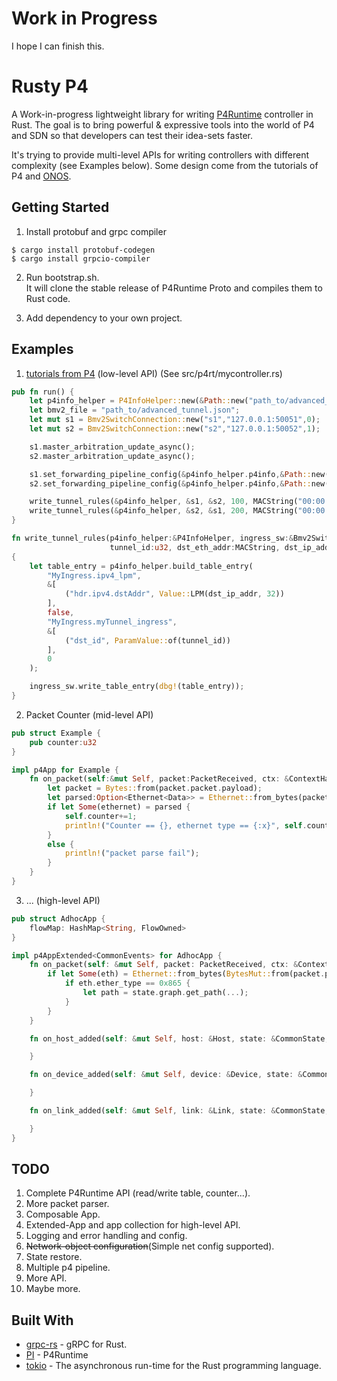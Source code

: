 # Work in Progress

I hope I can finish this.

# Rusty P4
A Work-in-progress lightweight library for writing [P4Runtime](https://p4.org/specs/) controller in Rust. The goal is to bring powerful & expressive tools into the world of P4 and SDN so that developers can test their idea-sets faster.

It's trying to provide multi-level APIs for writing controllers with different complexity (see Examples below). Some design come from the tutorials of P4 and [ONOS](https://onosproject.org/).

## Getting Started

1. Install protobuf and grpc compiler
```
$ cargo install protobuf-codegen
$ cargo install grpcio-compiler
```

2. Run bootstrap.sh.  
It will clone the stable release of P4Runtime Proto and compiles them to Rust code.

3. Add dependency to your own project.

## Examples

1. [tutorials from P4](https://github.com/p4lang/tutorials/blob/master/exercises/p4runtime/mycontroller.py) (low-level API) (See src/p4rt/mycontroller.rs)
```rust
pub fn run() {
    let p4info_helper = P4InfoHelper::new(&Path::new("path_to/advanced_tunnel.p4.p4info.bin"));
    let bmv2_file = "path_to/advanced_tunnel.json";
    let mut s1 = Bmv2SwitchConnection::new("s1","127.0.0.1:50051",0);
    let mut s2 = Bmv2SwitchConnection::new("s2","127.0.0.1:50052",1);

    s1.master_arbitration_update_async();
    s2.master_arbitration_update_async();

    s1.set_forwarding_pipeline_config(&p4info_helper.p4info,&Path::new(bmv2_file));
    s2.set_forwarding_pipeline_config(&p4info_helper.p4info,&Path::new(bmv2_file));

    write_tunnel_rules(&p4info_helper, &s1, &s2, 100, MACString("00:00:00:00:02:02".to_owned()), Ipv4Addr::from_str("10.0.2.2").unwrap());
    write_tunnel_rules(&p4info_helper, &s2, &s1, 200, MACString("00:00:00:00:01:01".to_owned()), Ipv4Addr::from_str("10.0.1.1").unwrap());
}

fn write_tunnel_rules(p4info_helper:&P4InfoHelper, ingress_sw:&Bmv2SwitchConnection, egress_sw:&Bmv2SwitchConnection,
                      tunnel_id:u32, dst_eth_addr:MACString, dst_ip_addr:Ipv4Addr)
{
    let table_entry = p4info_helper.build_table_entry(
        "MyIngress.ipv4_lpm",
        &[
            ("hdr.ipv4.dstAddr", Value::LPM(dst_ip_addr, 32))
        ],
        false,
        "MyIngress.myTunnel_ingress",
        &[
            ("dst_id", ParamValue::of(tunnel_id))
        ],
        0
    );

    ingress_sw.write_table_entry(dbg!(table_entry));
}
```
2. Packet Counter (mid-level API)
```rust
pub struct Example {
    pub counter:u32
}

impl p4App for Example {
    fn on_packet(self:&mut Self, packet:PacketReceived, ctx: &ContextHandle) {
        let packet = Bytes::from(packet.packet.payload);
        let parsed:Option<Ethernet<Data>> = Ethernet::from_bytes(packet);
        if let Some(ethernet) = parsed {
            self.counter+=1;
            println!("Counter == {}, ethernet type == {:x}", self.counter, ethernet.ether_type);
        }
        else {
            println!("packet parse fail");
        }
    }
}
```
3. ... (high-level API)
```rust
pub struct AdhocApp {
    flowMap: HashMap<String, FlowOwned>
}

impl p4AppExtended<CommonEvents> for AdhocApp {
    fn on_packet(self: &mut Self, packet: PacketReceived, ctx: &ContextHandle<CommonEvents>, state: &CommonState) {
        if let Some(eth) = Ethernet::from_bytes(BytesMut::from(packet.packet.payload)) {
            if eth.ether_type == 0x865 {
                let path = state.graph.get_path(...);
            }
        }
    }

    fn on_host_added(self: &mut Self, host: &Host, state: &CommonState, ctx: &ContextHandle<CommonEvents>) {

    }

    fn on_device_added(self: &mut Self, device: &Device, state: &CommonState, ctx: &ContextHandle<CommonEvents>) {

    }

    fn on_link_added(self: &mut Self, link: &Link, state: &CommonState, ctx: &ContextHandle<CommonEvents>) {

    }
}
```
## TODO
1. Complete P4Runtime API (read/write table, counter...).
2. More packet parser.
3. Composable App.
4. Extended-App and app collection for high-level API.
5. Logging and error handling and config.
6. ~~Network-object configuration~~(Simple net config supported).
7. State restore.
8. Multiple p4 pipeline.
9. More API.
10. Maybe more.

## Built With

* [grpc-rs](https://github.com/pingcap/grpc-rs) - gRPC for Rust.
* [PI](https://github.com/p4lang/PI) - P4Runtime
* [tokio](https://tokio.rs) - The asynchronous run-time for the Rust programming language.